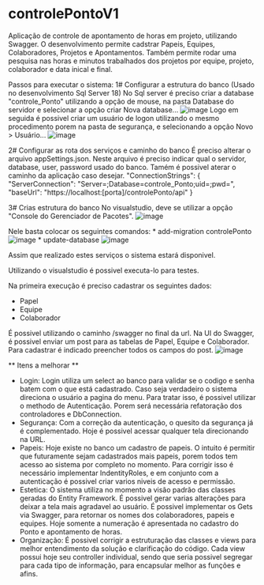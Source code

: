 # controlePontoV1
Aplicação de controle de apontamento de horas em projeto, utilizando Swagger.
O desenvolvimento permite cadstrar Papeis, Equipes, Colaboradores, Projetos e Apontamentos. Também permite rodar uma pesquisa nas horas e minutos trabalhados dos projetos por equipe, projeto, colaborador e data inical e final. 

Passos para executar o sistema:
1# Configurar a estrutura do banco (Usado no desenvolvimento Sql Server 18)
  No Sql server é preciso criar a database "controle_Ponto" utilizando a opção de mouse, na pasta Database do servidor e selecionar a opção criar Nova database...
  ![image](https://user-images.githubusercontent.com/31293561/127750567-71ca827a-8010-4b21-b375-3a96c8bacf66.png)
  Logo em seguida é possivel criar um usuário de logon utilizando o mesmo procedimento porem na pasta de segurança, e selecionando a opção Novo > Usuário...
  ![image](https://user-images.githubusercontent.com/31293561/127750563-ed6ba8d5-e271-4925-9734-25c6d7826175.png)

2# Configurar as rota dos serviços e caminho do banco
  É preciso alterar o arquivo appSettings.json. Neste arquivo é preciso indicar qual o servidor, database, user, password usado do banco.
  Tamém é possivel aterar o caminho da aplicação caso desejar. 
    "ConnectionStrings": {
        "ServerConnection": "Server=<Servidor>;Database=controle_Ponto;uid=<user>;pwd=<pwd>",
        "baseUrl": "https://localhost:[porta]/controlePonto/api"
    }
  
3# Crias estrutura do banco
  No visualstudio, deve se utilizar a opção "Console do Gerenciador de Pacotes". 
  ![image](https://user-images.githubusercontent.com/31293561/127750613-4e99b70a-0ae7-4bdd-82db-68262c6b07b1.png)
  
  Nele basta colocar os seguintes comandos:
    * add-migration controlePonto  ![image](https://user-images.githubusercontent.com/31293561/127750647-42aa790e-abb8-4dce-868e-3735d0979976.png)
    * update-database ![image](https://user-images.githubusercontent.com/31293561/127750654-af5882f4-8d29-4d4c-b387-d4b676b43e1c.png)

Assim que realizado estes serviços o sistema estará disponivel.
  
Utilizando o visualstudio é possivel executa-lo para testes.
  
Na primeira execução é preciso cadastrar os seguintes dados:
  * Papel
  * Equipe
  * Colaborador
  
É possivel utilizando o caminho /swagger no final da url.
Na UI do Swagger, é possivel enviar um post para as tabelas de Papel, Equipe e Colaborador. Para cadastrar é indicado preencher todos os campos do post.
![image](https://user-images.githubusercontent.com/31293561/127750776-7a2d3e0d-fcb1-4f95-b82e-497cd43b1c75.png)

** Itens a melhorar ** 
  - Login: Login utiliza um select ao banco para validar se o codigo e senha batem com o que está cadastrado. Caso seja verdadeiro o sistema direciona o usuário a pagina do menu. Para tratar isso, é possivel utilizar o methodo de Autenticação. Porem será necessária refatoração dos controladores e DbConnection.
  - Segurança: Com a correção da autenticação, o quesito da segurança já é complementado. Hoje é possivel acessar qualquer tela direcionando na URL. 
  - Papeis: Hoje existe no banco um cadastro de papeis. O intuito é permitir que futuramente sejam cadastrados mais papeis, porem todos tem acesso ao sistema por completo no momento. Para corrigir isso é necessário implementar IndentityRoles, e em conjunto com a autenticação é possivel criar varios niveis de acesso e permissão.
  - Estetica: O sistema utiliza no momento a visão padrão das classes geradas do Entity Framework. É possivel gerar varias alterações para deixar a tela mais agradavel ao usuário. É possivel implementar os Gets via Swagger, para retornar os nomes dos colaboradores, papeis e equipes. Hoje somente a numeração é apresentada no cadastro do Ponto e apontamento de horas.
  - Organização: É possivel corrigir a estruturação das classes e views para melhor entendimento da solução e clarificação do código. Cada view possui hoje seu controller individual, sendo que seria possivel segregar para cada tipo de informação, para encapsular melhor as funções e afins.
